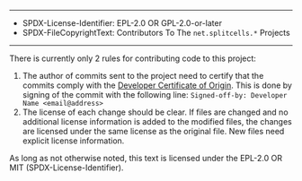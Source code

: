 ----
* SPDX-License-Identifier: EPL-2.0 OR GPL-2.0-or-later
* SPDX-FileCopyrightText: Contributors To The `net.splitcells.*` Projects
----
There is currently only 2 rules for contributing code to this project:
1. The author of commits sent to the project need to certify that the commits comply with the [Developer Certificate of Origin](../../../../../../../txt/net/splitcells/os/state/interface/process/Developer_Certificate_of_Origin.v1.1.txt).
   This is done by signing of the commit with the following line:
   `Signed-off-by: Developer Name <email@address>`
1. The license of each change should be clear.
   If files are changed and no additional license information is added to the modified files, the changes are licensed
   under the same license as the original file.
   New files need explicit license information. 

As long as not otherwise noted,
this text is licensed under the EPL-2.0 OR MIT (SPDX-License-Identifier).
